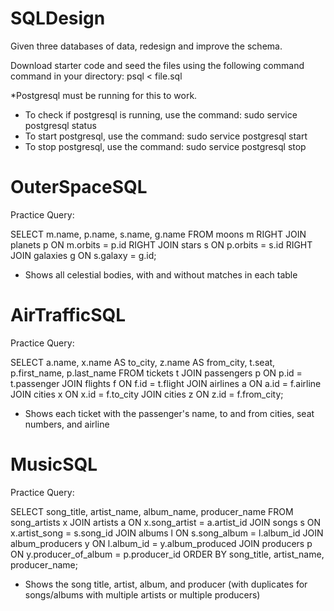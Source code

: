 # SQLDesign
Given three databases of data, redesign and improve the schema.

Download starter code and seed the files using the following command command in your directory: psql < file.sql

*Postgresql must be running for this to work.
- To check if postgresql is running, use the command: sudo service postgresql status
- To start postgresql, use the command: sudo service postgresql start
- To stop postgresql, use the command: sudo service postgresql stop

# OuterSpaceSQL
Practice Query:

SELECT m.name, p.name, s.name, g.name
	FROM moons m
RIGHT JOIN planets p
	ON m.orbits = p.id
RIGHT JOIN stars s
	ON p.orbits = s.id
RIGHT JOIN galaxies g
	ON s.galaxy = g.id;

- Shows all celestial bodies, with and without matches in each table

# AirTrafficSQL
Practice Query:

SELECT a.name, x.name AS to_city, z.name AS from_city, t.seat, p.first_name, p.last_name
    FROM tickets t
JOIN passengers p
	ON p.id = t.passenger
JOIN flights f
	ON f.id = t.flight
JOIN airlines a
	ON a.id = f.airline
JOIN cities x
	ON x.id = f.to_city
JOIN cities z
	ON z.id = f.from_city;

- Shows each ticket with the passenger's name, to and from cities, seat numbers, and airline

# MusicSQL
Practice Query:

SELECT song_title, artist_name, album_name, producer_name
	FROM song_artists x
JOIN artists a
	ON x.song_artist = a.artist_id
JOIN songs s
	ON x.artist_song = s.song_id
JOIN albums l
	ON s.song_album = l.album_id
JOIN album_producers y
	ON l.album_id = y.album_produced
JOIN producers p
	ON y.producer_of_album = p.producer_id
ORDER BY song_title, artist_name, producer_name;

- Shows the song title, artist, album, and producer (with duplicates for songs/albums with multiple artists or multiple producers)
